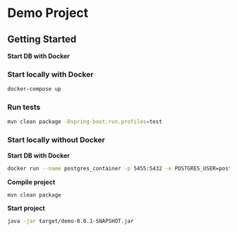 # Demo Project

## Getting Started

**Start DB with Docker**

### Start locally with Docker

```bash
docker-compose up
```

### Run tests

```bash
mvn clean package -Dspring-boot.run.profiles=test
```

### Start locally without Docker

**Start DB with Docker**

```bash
docker run --name postgres_container -p 5455:5432 -e POSTGRES_USER=postgres -e POSTGRES_PASSWORD=postgres -e POSTGRES_DB=db -d postgres
```

**Compile project**

```bash
mvn clean package
```

**Start project**

```bash
java -jar target/demo-0.0.1-SNAPSHOT.jar
```
